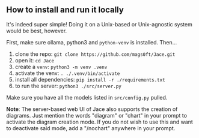 ## How to install and run it locally

It's indeed super simple! Doing it on a Unix-based or Unix-agnostic system would be best, however.

First, make sure ollama, python3 and `python-venv` is installed. Then...

1. clone the repo: `git clone https://github.com/mags0ft/Jace.git`
2. open it: `cd Jace`
3. create a `venv`: `python3 -m venv .venv`
4. activate the venv: `. ./.venv/bin/activate`
5. install all dependencies: `pip install -r ./requirements.txt`
6. to run the server: `python3 ./src/server.py`

Make sure you have all the models listed in `src/config.py` pulled.

**Note**: The server-based web UI of Jace also supports the creation of diagrams. Just mention the words "diagram" or "chart" in your prompt to activate the diagram creation mode. If you do not wish to use this and want to deactivate said mode, add a "/nochart" anywhere in your prompt.
